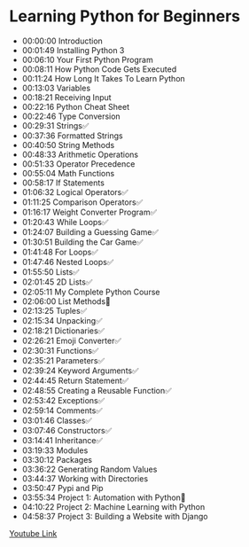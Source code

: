 # Learning Python for Beginners

- 00:00:00 Introduction
- 00:01:49 Installing Python 3
- 00:06:10 Your First Python Program
- 00:08:11 How Python Code Gets Executed
- 00:11:24 How Long It Takes To Learn Python
- 00:13:03 Variables
- 00:18:21 Receiving Input
- 00:22:16 Python Cheat Sheet
- 00:22:46 Type Conversion
- 00:29:31 Strings✅
- 00:37:36 Formatted Strings
- 00:40:50 String Methods
- 00:48:33 Arithmetic Operations
- 00:51:33 Operator Precedence
- 00:55:04 Math Functions
- 00:58:17 If Statements
- 01:06:32 Logical Operators✅
- 01:11:25 Comparison Operators✅
- 01:16:17 Weight Converter Program✅
- 01:20:43 While Loops✅
- 01:24:07 Building a Guessing Game✅
- 01:30:51 Building the Car Game✅
- 01:41:48 For Loops✅
- 01:47:46 Nested Loops✅
- 01:55:50 Lists✅
- 02:01:45 2D Lists✅
- 02:05:11 My Complete Python Course
- 02:06:00 List Methods🛑
- 02:13:25 Tuples✅
- 02:15:34 Unpacking✅
- 02:18:21 Dictionaries✅
- 02:26:21 Emoji Converter✅
- 02:30:31 Functions✅
- 02:35:21 Parameters✅
- 02:39:24 Keyword Arguments✅
- 02:44:45 Return Statement✅
- 02:48:55 Creating a Reusable Function✅
- 02:53:42 Exceptions✅
- 02:59:14 Comments✅
- 03:01:46 Classes✅
- 03:07:46 Constructors✅
- 03:14:41 Inheritance✅
- 03:19:33 Modules
- 03:30:12 Packages
- 03:36:22 Generating Random Values
- 03:44:37 Working with Directories
- 03:50:47 Pypi and Pip
- 03:55:34 Project 1: Automation with Python🛑
- 04:10:22 Project 2: Machine Learning with Python
- 04:58:37 Project 3: Building a Website with Django

[Youtube Link](https://www.youtube.com/watch?v=_uQrJ0TkZlc)
